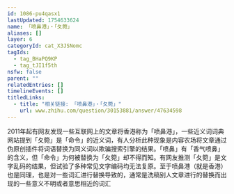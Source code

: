 ```yaml
---
id: 1086-pu4qasx1
lastUpdated: 1754633624
name: 「喷鼻港」・「夂箢」
aliases: []
layer: 6
categoryId: cat_X3JSNomc
tagIds:
  - tag_BHaPQ9KP
  - tag_tJI1f5th
nsfw: false
parent: ""
relatedEntries: []
timelineEvents: []
titledLinks:
  - title: "相关链接: 「喷鼻港」・「夂箢」"
    url: www.zhihu.com/question/30153881/answer/47634598
---
```


2011年起有网友发现一些互联网上的文章将香港称为「喷鼻港」，一些近义词词典网站提到「夂箢」是「命令」的近义词，有人分析此种现象是内容农场将文章通过伪原创插件将词语替换为同义词以欺骗搜索引擎的结果。「喷鼻」有「香气喷鼻」的含义，但「命令」为何被替换为「夂箢」却不得而知。有网友推测「夂箢」是文字乱码的结果，但试验了多种常见文字编码均无法复原。至于喷鼻港（就是香港）也是同理，也是对一些词汇进行替换导致的，通常是洗稿别人文章进行的替换而出现的一些意义不明或者意思相近的词汇
